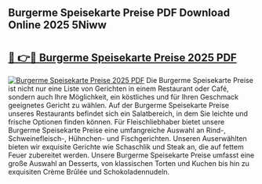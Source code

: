 ## Burgerme Speisekarte Preise PDF Download Online 2025 5Niww

# <h2><a href="http://gcb9nd.nevu.top/?p=Burgerme+Speisekarte+Preise">🔗 👉🔴 Burgerme Speisekarte Preise 2025 PDF</a></h2>

[![Burgerme Speisekarte Preise 2025 PDF](https://i.imgur.com/dBaPXMq.png)](http://gcb9nd.nevu.top/?p=Burgerme+Speisekarte+Preise)
Die Burgerme Speisekarte Preise ist nicht nur eine Liste von Gerichten in einem Restaurant oder Café, sondern auch Ihre Möglichkeit, ein köstliches und für Ihren Geschmack geeignetes Gericht zu wählen. Auf der Burgerme Speisekarte Preise unseres Restaurants befindet sich ein Salatbereich, in dem Sie leichte und frische Optionen finden können. Für Fleischliebhaber bietet unsere Burgerme Speisekarte Preise eine umfangreiche Auswahl an Rind-, Schweinefleisch-, Hühnchen- und Fischgerichten. Unseren Auserwählten bieten wir exquisite Gerichte wie Schaschlik und Steak an, die auf fettem Feuer zubereitet werden. Unsere Burgerme Speisekarte Preise umfasst eine große Auswahl an Desserts, von klassischen Torten und Kuchen bis hin zu exquisiten Crème Brûlée und Schokoladennudeln.
